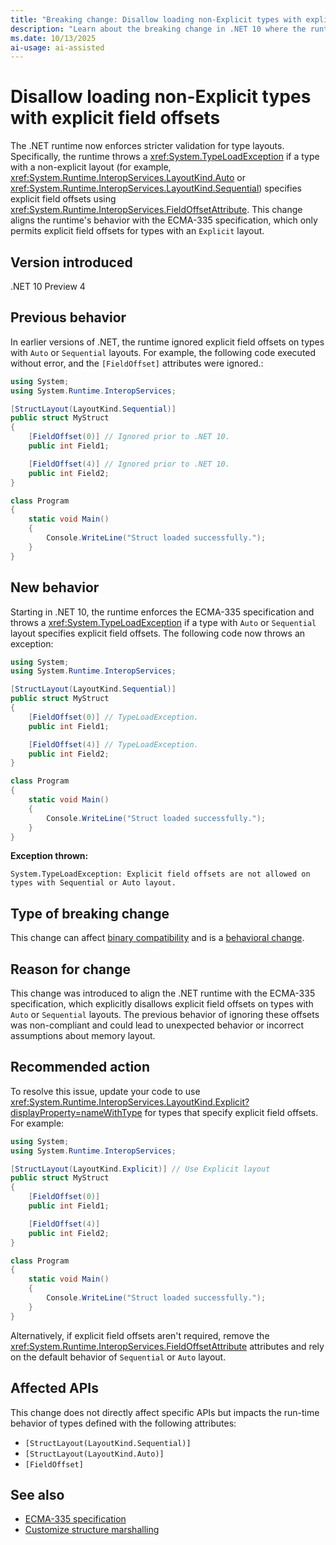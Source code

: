 ```yaml
---
title: "Breaking change: Disallow loading non-Explicit types with explicit field offsets"
description: "Learn about the breaking change in .NET 10 where the runtime enforces stricter validation for type layouts and throws TypeLoadException if non-explicit layout types specify explicit field offsets."
ms.date: 10/13/2025
ai-usage: ai-assisted
---
```


# Disallow loading non-Explicit types with explicit field offsets

The .NET runtime now enforces stricter validation for type layouts. Specifically, the runtime throws a <xref:System.TypeLoadException> if a type with a non-explicit layout (for example, <xref:System.Runtime.InteropServices.LayoutKind.Auto> or <xref:System.Runtime.InteropServices.LayoutKind.Sequential>) specifies explicit field offsets using <xref:System.Runtime.InteropServices.FieldOffsetAttribute>. This change aligns the runtime's behavior with the ECMA-335 specification, which only permits explicit field offsets for types with an `Explicit` layout.

## Version introduced

.NET 10 Preview 4

## Previous behavior

In earlier versions of .NET, the runtime ignored explicit field offsets on types with `Auto` or `Sequential` layouts. For example, the following code executed without error, and the `[FieldOffset]` attributes were ignored.:

```csharp
using System;
using System.Runtime.InteropServices;

[StructLayout(LayoutKind.Sequential)]
public struct MyStruct
{
    [FieldOffset(0)] // Ignored prior to .NET 10.
    public int Field1;

    [FieldOffset(4)] // Ignored prior to .NET 10.
    public int Field2;
}

class Program
{
    static void Main()
    {
        Console.WriteLine("Struct loaded successfully.");
    }
}
```

## New behavior

Starting in .NET 10, the runtime enforces the ECMA-335 specification and throws a <xref:System.TypeLoadException> if a type with `Auto` or `Sequential` layout specifies explicit field offsets. The following code now throws an exception:

```csharp
using System;
using System.Runtime.InteropServices;

[StructLayout(LayoutKind.Sequential)]
public struct MyStruct
{
    [FieldOffset(0)] // TypeLoadException.
    public int Field1;

    [FieldOffset(4)] // TypeLoadException.
    public int Field2;
}

class Program
{
    static void Main()
    {
        Console.WriteLine("Struct loaded successfully.");
    }
}
```

**Exception thrown:**

```output
System.TypeLoadException: Explicit field offsets are not allowed on types with Sequential or Auto layout.
```

## Type of breaking change

This change can affect [binary compatibility](../../categories.md#binary-compatibility) and is a [behavioral change](../../categories.md#behavioral-change).

## Reason for change

This change was introduced to align the .NET runtime with the ECMA-335 specification, which explicitly disallows explicit field offsets on types with `Auto` or `Sequential` layouts. The previous behavior of ignoring these offsets was non-compliant and could lead to unexpected behavior or incorrect assumptions about memory layout.

## Recommended action

To resolve this issue, update your code to use <xref:System.Runtime.InteropServices.LayoutKind.Explicit?displayProperty=nameWithType> for types that specify explicit field offsets. For example:

```csharp
using System;
using System.Runtime.InteropServices;

[StructLayout(LayoutKind.Explicit)] // Use Explicit layout
public struct MyStruct
{
    [FieldOffset(0)]
    public int Field1;

    [FieldOffset(4)]
    public int Field2;
}

class Program
{
    static void Main()
    {
        Console.WriteLine("Struct loaded successfully.");
    }
}
```

Alternatively, if explicit field offsets aren't required, remove the <xref:System.Runtime.InteropServices.FieldOffsetAttribute> attributes and rely on the default behavior of `Sequential` or `Auto` layout.

## Affected APIs

This change does not directly affect specific APIs but impacts the run-time behavior of types defined with the following attributes:

- `[StructLayout(LayoutKind.Sequential)]`
- `[StructLayout(LayoutKind.Auto)]`
- `[FieldOffset]`

## See also

- [ECMA-335 specification](https://www.ecma-international.org/publications-and-standards/standards/ecma-335/)
- [Customize structure marshalling](../../../../standard/native-interop/customize-struct-marshalling.md)

